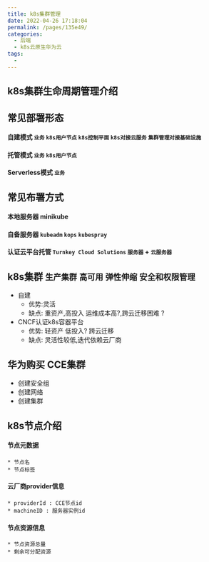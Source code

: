 ```yaml
---
title: k8s集群管理
date: 2022-04-26 17:18:04
permalink: /pages/135e49/
categories:
  - 后端
  - k8s云原生华为云
tags:
  - 
---
```





## k8s集群生命周期管理介绍


## 常见部署形态
  #### 自建模式 `业务` `k8s用户节点` `k8s控制平面` `k8s对接云服务` `集群管理对接基础设施`
  #### 托管模式 `业务` `k8s用户节点`
  #### Serverless模式 `业务` 

## 常见布署方式
  #### 本地服务器 minikube
  #### 自备服务器 `kubeadm` `kops` `kubespray`
  #### 认证云平台托管 `Turnkey Cloud Solutions` `服务器` + `云服务器`

## k8s集群 `生产集群`  `高可用` `弹性伸缩`  `安全和权限管理`
  * 自建
    * 优势:灵活
    * 缺点: 重资产,高投入 运维成本高?,跨云迁移困难 ?
  * CNCF认证k8s容器平台
    * 优势: 轻资产 低投入? 跨云迁移
    * 缺点: 灵活性较低,迭代依赖云厂商


## 华为购买 CCE集群
  * 创建安全组
  * 创建网络
  * 创建集群



## k8s节点介绍
  #### 节点元数据
    * 节点名
    * 节点标签
  #### 云厂商provider信息
    * providerId : CCE节点id
    * machineID : 服务器实例id
  #### 节点资源信息
    * 节点资源总量
    * 剩余可分配资源


